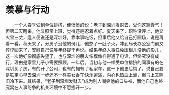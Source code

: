 # 羡慕与行动
　　一个人春季受到单位排挤，便愤愤的说：老子到深圳发财去，受你这窝囊气！但第二天醒来，他又照常上班，觉得还是忍着点好。夏天来了，职称没评上，他又火冒三丈，逢人便说还是深圳好，靠本事吃饭，但事后他又给自己打圆场，说是再看一看。秋天来了，分房子没他的份儿，他憋了一肚子火，冲到局长办公室门前又悻悻回来了，安慰自己说等年终提干再说。结果年终人事任免压根儿没他的影儿，这一次他好像彻底失望了，也与深圳的朋友像模像样得通了电话，但终究没有成行，理由是家里儿子小需要照顾。一年后，当初与他一样受单位排挤的同事有的在深圳买了房，有的开了公司，也有的拥有了私家车，这一下他更后悔了，说自己要是铁定心早去深圳一步还不一样美女香车快乐逍遥，内心也热血上涌，但马上又照旧冷下来。其结果，“老子到深圳发财去”成为别人嘲笑他的口头禅，而他自己也终究窝在人事纷争的机关环境中不愿挪开一步。
 